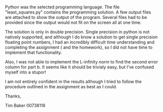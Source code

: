 Python was the selected programming language. The file "least_squares.py" contains the programming solution. A few output files are attached to show the output of the program.  Several files had to be provided since the output would not fit on the screen all at one time.

The solution is only in double precision.  Single precision in python is not natively supported, and although I do know a solution to get single precision floating point numbers, I had an incredibly difficult time understanding and completing the assignment ( and the homework), so I did not have time to implement that functionality.

Also, I was not able to implement the L-infinity norm to find the second error column for part b.  It seems like it should be trivialy easy, but I've confused myself into a stupor!  


I am not entirely confident in the results although I tried to follow the procedure outlined in the assignment as best as I could.


Thanks,

Tim Baker
00738116
